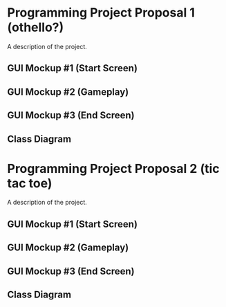 # Programming Project Proposal 1 (othello?)
A description of the project.

## GUI Mockup #1 (Start Screen)

## GUI Mockup #2 (Gameplay)

## GUI Mockup #3 (End Screen)

## Class Diagram

# Programming Project Proposal 2 (tic tac toe)
A description of the project.

## GUI Mockup #1 (Start Screen)

## GUI Mockup #2 (Gameplay)

## GUI Mockup #3 (End Screen)

## Class Diagram
